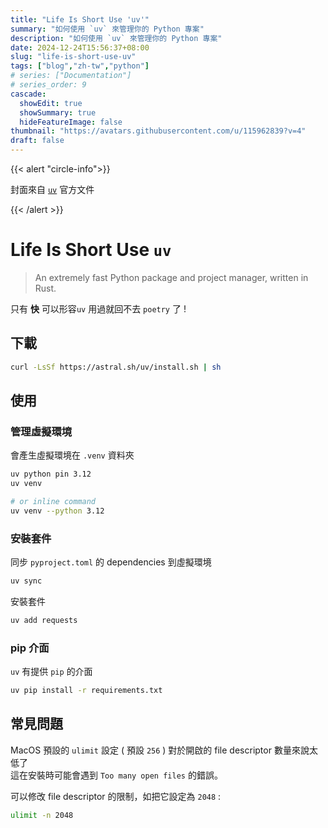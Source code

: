 ```yaml
---
title: "Life Is Short Use 'uv'"
summary: "如何使用 `uv` 來管理你的 Python 專案"
description: "如何使用 `uv` 來管理你的 Python 專案"
date: 2024-12-24T15:56:37+08:00
slug: "life-is-short-use-uv"
tags: ["blog","zh-tw","python"]
# series: ["Documentation"]
# series_order: 9
cascade:
  showEdit: true
  showSummary: true
  hideFeatureImage: false
thumbnail: "https://avatars.githubusercontent.com/u/115962839?v=4"
draft: false
---
```


{{< alert "circle-info">}}

封面來自 [`uv`](https://docs.astral.sh/uv/) 官方文件

{{< /alert >}}

# Life Is Short Use `uv`

> An extremely fast Python package and project manager, written in Rust.

只有 **快** 可以形容`uv` 用過就回不去 `poetry` 了 !


## 下載

```bash
curl -LsSf https://astral.sh/uv/install.sh | sh
```

## 使用

### 管理虛擬環境


會產生虛擬環境在 `.venv` 資料夾
```bash
uv python pin 3.12
uv venv

# or inline command
uv venv --python 3.12
```


### 安裝套件

同步 `pyproject.toml` 的 dependencies 到虛擬環境
```bash
uv sync
```

安裝套件
```bash
uv add requests
```

### pip 介面

`uv` 有提供 `pip` 的介面
```bash
uv pip install -r requirements.txt
```

## 常見問題



MacOS 預設的 `ulimit` 設定 ( 預設 `256` ) 對於開啟的 file descriptor 數量來說太低了 <br> 
這在安裝時可能會遇到 `Too many open files` 的錯誤。

可以修改 file descriptor 的限制，如把它設定為 `2048` :

```bash
ulimit -n 2048
```
